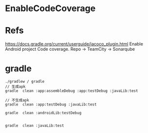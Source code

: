 # EnableCodeCoverage

# Refs
https://docs.gradle.org/current/userguide/jacoco_plugin.html
Enable Android project Code coverage. Repo -> TeamCity -> Sonarqube


# gradle
```
./gradlew / gradle
// 生成apk
gradle  clean :app:assembleDebug :app:testDebug :javaLib:test

// 不生成apk
gradle  clean :app:testDebug :javaLib:test

gradle  clean :androidLib:testDebug


gradle  clean :javaLib:test

```
